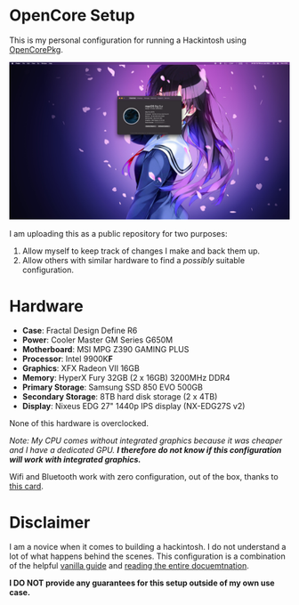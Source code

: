 # OpenCore Setup

This is my personal configuration for running a Hackintosh using [OpenCorePkg](https://github.com/acidanthera/OpenCorePkg/releases).

![Setup Screenshot](https://raw.githubusercontent.com/emsquared/OpenCore-Setup/master/Images/Setup.png)

I am uploading this as a public repository for two purposes:
1. Allow myself to keep track of changes I make and back them up.
2. Allow others with similar hardware to find a _possibly_ suitable configuration.

# Hardware

* **Case**: Fractal Design Define R6
* **Power**: Cooler Master GM Series G650M
* **Motherboard**: MSI MPG Z390 GAMING PLUS
* **Processor**: Intel 9900K**F**
* **Graphics**: XFX Radeon VII 16GB
* **Memory**: HyperX Fury 32GB (2 x 16GB) 3200MHz DDR4
* **Primary Storage**: Samsung SSD 850 EVO 500GB
* **Secondary Storage**: 8TB hard disk storage (2 x 4TB)
* **Display**: Nixeus EDG 27" 1440p IPS display (NX-EDG27S v2)

None of this hardware is overclocked.

_Note: My CPU comes without integrated graphics because it was cheaper and I have a dedicated GPU. **I therefore do not know if this configuration will work with integrated graphics.**_

Wifi and Bluetooth work with zero configuration, out of the box, thanks to [this card](https://www.amazon.com/gp/product/B012LOT512/r).

# Disclaimer

I am a novice when it comes to building a hackintosh. I do not understand a lot of what happens behind the scenes. This configuration is a combination of the helpful [vanilla guide](https://khronokernel-2.gitbook.io/opencore-vanilla-desktop-guide/) and [reading the entire docuemtnation](https://github.com/acidanthera/OpenCorePkg/blob/master/Docs/Configuration.pdf).

**I DO NOT provide any guarantees for this setup outside of my own use case.**
